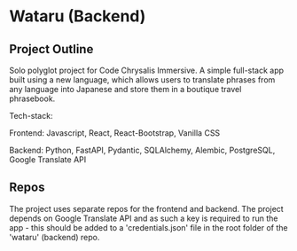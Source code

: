 # Wataru (Backend)

## Project Outline

Solo polyglot project for Code Chrysalis Immersive. A simple full-stack app built using a new language, which allows users to translate phrases from any language into Japanese and store them in a boutique travel phrasebook.

Tech-stack:

Frontend:
Javascript, React, React-Bootstrap, Vanilla CSS

Backend:
Python, FastAPI, Pydantic, SQLAlchemy, Alembic, PostgreSQL, Google Translate API

## Repos

The project uses separate repos for the frontend and backend. The project depends on Google Translate API and as such a key is required to run the app - this should be added to a 'credentials.json' file in the root folder of the 'wataru' (backend) repo.
